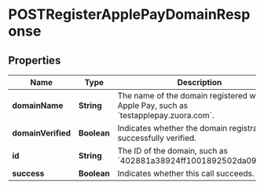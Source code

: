 

# POSTRegisterApplePayDomainResponse


## Properties

| Name | Type | Description | Notes |
|------------ | ------------- | ------------- | -------------|
|**domainName** | **String** | The name of the domain registered with Apple Pay, such as &#x60;testapplepay.zuora.com&#x60;.  |  [optional] |
|**domainVerified** | **Boolean** | Indicates whether the domain registration is successfully verified.  |  [optional] |
|**id** | **String** | The ID of the domain, such as &#x60;402881a38924ff1001892502da090021&#x60;.  |  [optional] |
|**success** | **Boolean** | Indicates whether this call succeeds.  |  [optional] |



